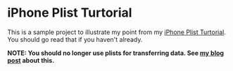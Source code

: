 # iPhone Plist Turtorial

This is a sample project to illustrate my point from my [iPhone Plist Turtorial](http://samsoffes.github.com/iphone-plist). You should go read that if you haven't already.

**NOTE: You should no longer use plists for transferring data. See [my blog post](http://samsoff.es/post/web-services-with-cocoa-surprise) about this.**

